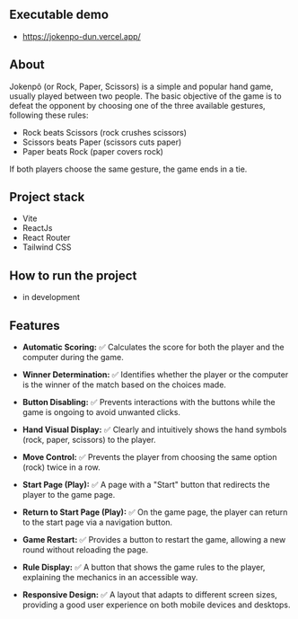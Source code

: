 ## Executable demo
- https://jokenpo-dun.vercel.app/

## About
Jokenpô (or Rock, Paper, Scissors) is a simple and popular hand game, usually played between two people. The basic objective of the game is to defeat the opponent by choosing one of the three available gestures, following these rules:

- Rock beats Scissors (rock crushes scissors)
- Scissors beats Paper (scissors cuts paper)
- Paper beats Rock (paper covers rock)

If both players choose the same gesture, the game ends in a tie.

## Project stack
- Vite
- ReactJs
- React Router
- Tailwind CSS

## How to run the project
- in development

## Features
- **Automatic Scoring:** :white_check_mark:
Calculates the score for both the player and the computer during the game. 

- **Winner Determination:** :white_check_mark:
Identifies whether the player or the computer is the winner of the match based on the choices made. 
- **Button Disabling:** :white_check_mark:
Prevents interactions with the buttons while the game is ongoing to avoid unwanted clicks. 
- **Hand Visual Display:** :white_check_mark:
Clearly and intuitively shows the hand symbols (rock, paper, scissors) to the player. 
- **Move Control:** :white_check_mark:
Prevents the player from choosing the same option (rock) twice in a row. 
- **Start Page (Play):** :white_check_mark:
A page with a "Start" button that redirects the player to the game page. 
- **Return to Start Page (Play):** :white_check_mark:
On the game page, the player can return to the start page via a navigation button. 
- **Game Restart:** :white_check_mark:
Provides a button to restart the game, allowing a new round without reloading the page. 
- **Rule Display:** :white_check_mark:
A button that shows the game rules to the player, explaining the mechanics in an accessible way. 
- **Responsive Design:** :white_check_mark:
A layout that adapts to different screen sizes, providing a good user experience on both mobile devices and desktops. 